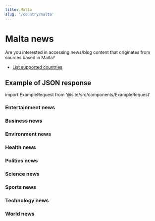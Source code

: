 ```yaml
---
title: Malta
slug: '/country/malta'
---
```


# Malta news

Are you interested in accessing news/blog content that originates from sources based in Malta?

- [List supported countries](/get-articles/countries)

## Example of JSON response

import ExampleRequest from '@site/src/components/ExampleRequest'

### Entertainment news
<ExampleRequest url="https://api.apitube.io/v1/news/articles?limit=2&category=news/Arts_and_Entertainment&language=mt"></ExampleRequest>

### Business news
<ExampleRequest url="https://api.apitube.io/v1/news/articles?limit=2&category=news/Business&language=mt"></ExampleRequest>

### Environment news
<ExampleRequest url="https://api.apitube.io/v1/news/articles?limit=2&category=news/Environment&language=mt"></ExampleRequest>

### Health news
<ExampleRequest url="https://api.apitube.io/v1/news/articles?limit=2&category=news/Health&language=mt"></ExampleRequest>

### Politics news
<ExampleRequest url="https://api.apitube.io/v1/news/articles?limit=2&category=news/Politics&language=mt"></ExampleRequest>

### Science news
<ExampleRequest url="https://api.apitube.io/v1/news/articles?limit=2&category=news/Science&language=mt"></ExampleRequest>

### Sports news
<ExampleRequest url="https://api.apitube.io/v1/news/articles?limit=2&category=news/Sports&language=mt"></ExampleRequest>

### Technology news
<ExampleRequest url="https://api.apitube.io/v1/news/articles?limit=2&category=news/Technology&language=mt"></ExampleRequest>

### World news
<ExampleRequest url="https://api.apitube.io/v1/news/articles?limit=2&category=news/World&language=mt"></ExampleRequest>
